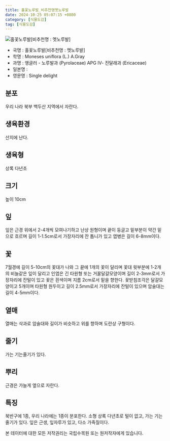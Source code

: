 ```yaml
---
title: 홀꽃노루발_비추천명멧노루발
date: 2024-10-25 05:07:15 +0800
category: [식물도감]
tag: [식물도감]
---
```




![홀꽃노루발[비추천명 : 멧노루발]](/fileUpload/plants/basic/Pyrolaceae/Moneses/7479/3_th2.JPG)
- 국명 : 홀꽃노루발[비추천명 : 멧노루발]
- 학명 : Moneses uniflora (L.) A.Gray
- 과명 : 앵글러 - 노루발과 (Pyrolaceae) APG Ⅳ- 진달래과 (Ericaceae)
- 일본명 : 
- 영문명 : Single delight


## 분포
우리 나라 북부 백두산 지역에서 자란다.
## 생육환경
산지에 난다.
## 생육형
상록 다년초
## 크기
높이 10cm
## 잎
잎은 근경 위에서 2-4개씩 모여나기하고 난상 원형이며 끝이 둥글고 밑부분이 약간 밑으로 흐르며 길이 1-1.5cm로서 가장자리에 잔 톱니가 있고 엽병은 길이 6-8mm이다.
## 꽃
7월경에 길이 5-10cm의 꽃대가 나와 그 끝에 1개의 꽃이 달리며 꽃대 윗부분에 1-2개의 비늘같은 잎이 달리고 인엽은 긴 타원형 또는 거꿀달걀모양이며 길이 2-3mm로서 가장자리에 잔털이 있고 꽃은 흰색이며 지름 2cm로서 밑을 향한다. 꽃받침조각은 달걀모양이고 5개이며 타원형 원두이고 길이 2.5mm로서 가장자리에 잔털이 있으며 암술대는 길이 4-5mm이다.
## 열매
열매는 삭과로 암술대와 길이가 비슷하고 위를 향하며 도란상 구형이다.
## 줄기
가는 기는줄기가 있다.
## 뿌리
근경은 가늘게 옆으로 자란다.
## 특징
북반구에 1종, 우리 나라에는 1종이 분포한다. 소형 상록 다년초로 털이 없고, 가는 기는줄기가 있다. 잎은 근생, 잎자루가 있고, 다소 가죽질이다.






본 데이터에 대한 모든 저작권리는 국립수목원 또는 원저작자에게 있습니다.
